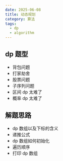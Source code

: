 ```yaml
---
date: 2025-06-08
title: 动态规划
category: 算法
tags:
  - dp
  - algorithm
---
```


## dp 题型

- 背包问题
- 打家劫舍
- 股票问题
- 子序列问题
- 区间 dp 太难了
- 概率 dp 太难了

## 解题思路

- dp 数组以及下标的含义
- 递推公式
- dp 数组如何初始化
- 遍历顺序
- 打印 dp 数组

